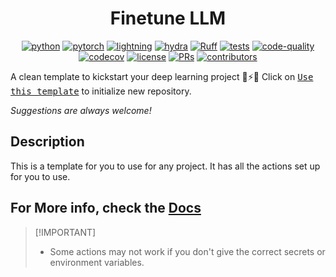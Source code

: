 <center>

# Finetune LLM

[![python](https://img.shields.io/badge/-Python_3.8_%7C_3.9_%7C_3.10-blue?logo=python&logoColor=white)](https://github.com/pre-commit/pre-commit)
[![pytorch](https://img.shields.io/badge/PyTorch_2.0+-ee4c2c?logo=pytorch&logoColor=white)](https://pytorch.org/get-started/locally/)
[![lightning](https://img.shields.io/badge/-Lightning_2.0+-792ee5?logo=pytorchlightning&logoColor=white)](https://pytorchlightning.ai/)
[![hydra](https://img.shields.io/badge/Config-Hydra_1.3-89b8cd)](https://hydra.cc/)
[![Ruff](https://img.shields.io/endpoint?url=https://raw.githubusercontent.com/astral-sh/ruff/main/assets/badge/v2.json)](https://github.com/astral-sh/ruff)
[![tests](https://github.com/Mai0313/finetune_llm/actions/workflows/test.yml/badge.svg)](https://github.com/Mai0313/finetune_llm/actions/workflows/test.yml)
[![code-quality](https://github.com/Mai0313/finetune_llm/actions/workflows/code-quality-check.yml/badge.svg)](https://github.com/Mai0313/finetune_llm/actions/workflows/code-quality-check.yml)
[![codecov](https://codecov.io/gh/Mai0313/finetune_llm/branch/master/graph/badge.svg)](https://codecov.io/gh/Mai0313/finetune_llm)
[![license](https://img.shields.io/badge/License-MIT-green.svg?labelColor=gray)](https://github.com/Mai0313/finetune_llm/tree/master?tab=License-1-ov-file)
[![PRs](https://img.shields.io/badge/PRs-welcome-brightgreen.svg)](https://github.com/Mai0313/finetune_llm/pulls)
[![contributors](https://img.shields.io/github/contributors/Mai0313/finetune_llm.svg)](https://github.com/Mai0313/finetune_llm/graphs/contributors)

</center>

A clean template to kickstart your deep learning project 🚀⚡🔥
Click on [<kbd>Use this template</kbd>](https://github.com/Mai0313/finetune_llm/generate) to initialize new repository.

_Suggestions are always welcome!_

## Description

This is a template for you to use for any project. It has all the actions set up for you to use.

## For More info, check the [Docs](https://mai0313.github.io/finetune_llm/)

> \[!IMPORTANT\]
>
> - Some actions may not work if you don't give the correct secrets or environment variables.
